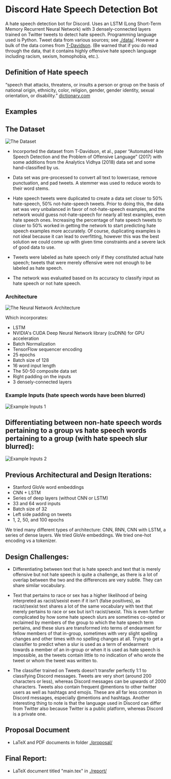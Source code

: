 # Discord Hate Speech Detection Bot

A hate speech detection bot for Discord. Uses an LSTM (Long Short-Term Memory Recurrent Neural Network) with 3 densely-connected layers trained on Twitter tweets to detect hate speech. Programming language used is Python. Tweet data from various sources; see [./data/](./data/). However a bulk of the data comes from [T-Davidson](https://github.com/t-davidson/hate-speech-and-offensive-language). (Be warned that if you do read through the data, that it contains highly offensive hate speech language including racism, sexism, homophobia, etc.).

## Definition of Hate speech
“speech that attacks, threatens, or insults a person or group on the basis of national origin, ethnicity, color, religion, gender, gender identity, sexual orientation, or disability.” [dictionary.com](http://dictionary.com)


## Examples

## The Dataset
![The Dataset](./screenshots/example-data.png "The Dataset")

- Incorported the dataset from T-Davidson, et al., paper “Automated Hate Speech Detection and the Problem of Offensive Language” (2017) with some additions from the Analytics Vidhya (2018) data set and some hand-classified by us.

- Data set was pre-processed to convert all text to lowercase, remove punctuation, and pad tweets. A stemmer was used to reduce words to their word stems.

- Hate speech tweets were duplicated to create a data set closer to 50% hate-speech, 50% not-hate-speech tweets. Prior to doing this, the data set was very unbalanced in favor of not-hate-speech examples, and the network would guess not-hate-speech for nearly all test examples, even hate speech ones. Increasing the percentage of hate speech tweets to closer to 50% worked in getting the network to start predicting hate speech examples more accurately. Of course, duplicating examples is not ideal because it can lead to overfitting, however this was the best solution we could come up with given time constraints and a severe lack of good data to use. 

- Tweets were labeled as hate speech only if they constituted actual hate speech; tweets that were merely offensive were not enough to be labeled as hate speech.

- The network was evaluated based on its accuracy to classify input as hate speech or not hate speech.


### Architecture
![The Neural Network Architecture](./screenshots/network.png "The Neural Network Architecture")

Which incorporates:
- LSTM 
- NVIDIA's CUDA Deep Neural Network library (cuDNN) for GPU acceleration
- Batch Normalization
- TensorFlow sequencer encoding
- 25 epochs
- Batch size of 128
- 16 word input length
- The 50-50 composite data set
- Right padding on the inputs
- 3 densely-connected layers


### Example Inputs (hate speech words have been blurred)
![Example Inputs 1](./screenshots/example-2-censored.png "Example Inputs 1")

## Differentiating between non-hate speech words pertaining to a group vs hate speech words pertaining to a group (with hate speech slur blurred):
![Example Inputs 2](./screenshots/example-1-censored.png "Example Inputs 2")



## Previous Architectural and Design Iterations:

- Stanford GloVe word embeddings
- CNN + LSTM
- Series of deep layers (without CNN or LSTM)
- 33 and 64 word inputs
- Batch size of 32
- Left side padding on tweets
- 1, 2, 50, and 100 epochs

We tried many different types of architecture: CNN, RNN, CNN with LSTM, a series of dense layers. We tried GloVe embeddings. We tried one-hot encoding vs a tokenizer.



## Design Challenges:
 - Differentiating between text that is hate speech and text that is merely offensive but not hate speech is quite a challenge, as there is a lot of overlap between the two and the differences are very subtle. They can share similar vocabulary.
 
- Text that pertains to race or sex has a higher likelihood of being interpreted as racist/sexist even if it isn’t (false positives), as racist/sexist text shares a lot of the same vocabulary with text that merely pertains to race or sex but isn’t racist/sexist. This is even further complicated by how some hate speech slurs are sometimes co-opted or reclaimed by members of the group to which the hate speech term pertains, and these slurs are transformed into terms of endearment for fellow members of that in-group, sometimes with very slight spelling changes and other times with no spelling changes at all. Trying to get a classifier to predict when a slur is used as a term of endearment towards a member of an in-group or when it is used as hate speech is impossible, as the tweets contain little to no indication of who wrote the tweet or whom the tweet was written to.

- The classifier trained on Tweets doesn’t transfer perfectly 1:1 to classifying Discord messages. Tweets are very short (around 200 characters or less), whereas Discord messages can be upwards of 2000 characters. Tweets also contain frequent @mentions to other twitter users as well as hashtags and emojis. These are all far less common in Discord messages, especially @mentions and hashtags. Another interesting thing to note is that the language used in Discord can differ from Twitter also because Twitter is a public platform, whereas Discord is a private one.


 
## Proposal Document

- LaTeX and PDF documents in folder [./proposal/](./proposal/)

## Final Report:

- LaTeX document titled "main.tex" in [./report/](./report/)
